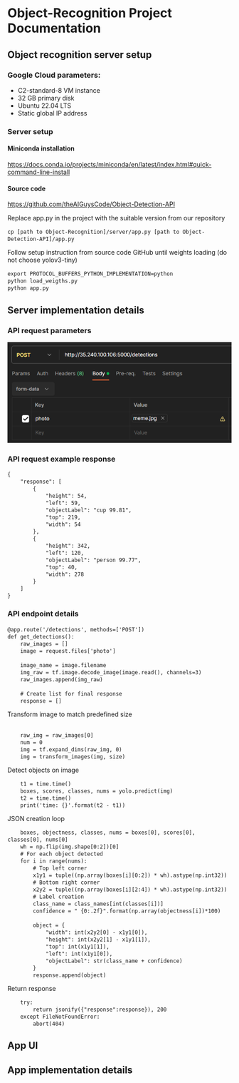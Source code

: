 # Object-Recognition Project Documentation

## Object recognition server setup

### Google Cloud parameters:
- C2-standard-8 VM instance
- 32 GB primary disk
- Ubuntu 22.04 LTS
- Static global IP address

### Server setup

#### Miniconda installation
https://docs.conda.io/projects/miniconda/en/latest/index.html#quick-command-line-install

#### Source code
https://github.com/theAIGuysCode/Object-Detection-API

Replace app.py in the project with the suitable version from our repository
```
cp [path to Object-Recognition]/server/app.py [path to Object-Detection-API]/app.py
```

Follow setup instruction from source code GitHub until weights loading (do not choose yolov3-tiny)

```
export PROTOCOL_BUFFERS_PYTHON_IMPLEMENTATION=python
python load_weigths.py
python app.py
```

## Server implementation details
### API request parameters
![API request](api_request.png)
### API request example response
```
{
    "response": [
        {
            "height": 54,
            "left": 59,
            "objectLabel": "cup 99.81",
            "top": 219,
            "width": 54
        },
        {
            "height": 342,
            "left": 120,
            "objectLabel": "person 99.77",
            "top": 40,
            "width": 278
        }
    ]
}
```
### API endpoint details
```
@app.route('/detections', methods=['POST'])
def get_detections():
    raw_images = []
    image = request.files['photo']
    
    image_name = image.filename
    img_raw = tf.image.decode_image(image.read(), channels=3)
    raw_images.append(img_raw)
    
    # Create list for final response
    response = []
```
Transform image to match predefined size
```

    raw_img = raw_images[0]
    num = 0
    img = tf.expand_dims(raw_img, 0)
    img = transform_images(img, size)
```
Detect objects on image
```
    t1 = time.time()
    boxes, scores, classes, nums = yolo.predict(img)
    t2 = time.time()
    print('time: {}'.format(t2 - t1))
```
JSON creation loop
```
    boxes, objectness, classes, nums = boxes[0], scores[0], classes[0], nums[0]
    wh = np.flip(img.shape[0:2])[0]
    # For each object detected
    for i in range(nums):
        # Top left corner
        x1y1 = tuple((np.array(boxes[i][0:2]) * wh).astype(np.int32))
        # Bottom right corner
        x2y2 = tuple((np.array(boxes[i][2:4]) * wh).astype(np.int32))
        # Label creation
        class_name = class_names[int(classes[i])]
        confidence = " {0:.2f}".format(np.array(objectness[i])*100)
        
        object = {
            "width": int(x2y2[0] - x1y1[0]),
            "height": int(x2y2[1] - x1y1[1]),
            "top": int(x1y1[1]),
            "left": int(x1y1[0]),
            "objectLabel": str(class_name + confidence)
        }
        response.append(object)
```
Return response
```   
    try:
        return jsonify({"response":response}), 200
    except FileNotFoundError:
        abort(404)
```
## App UI
## App implementation details